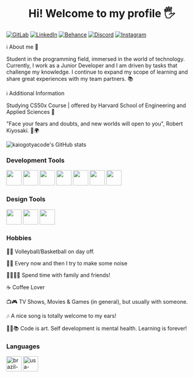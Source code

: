   
### <h1 align="center"> Hi! Welcome to my profile 🖐️  </h1>

[![GitLab](https://img.shields.io/badge/GitLab-330F63?style=for-the-badge&logo=gitlab&logoColor=white)](https://gitlab.com/KaioMaciel)
[![LinkedIn](https://img.shields.io/badge/LinkedIn-0077B5?style=for-the-badge&logo=linkedin&logoColor=white)](https://www.linkedin.com/in/kaio-maciel/)
[![Behance](https://img.shields.io/badge/-Behance-blue?style=for-the-badge&logo=behance&logoColor=white)](https://www.behance.net/kaiomaciel)
[![Discord](https://img.shields.io/badge/Discord-7289DA?style=for-the-badge&logo=discord&logoColor=white)](https://discordapp.com/users/340952419510779912)
[![Instagram](https://img.shields.io/badge/Instagram-E4405F?style=for-the-badge&logo=instagram&logoColor=white)](https://www.instagram.com/kaio_gotya/)

ℹ About me 👋

Student in the programming field, immersed in the world of technology. Currently, I work as a Junior Developer and I am driven by tasks that challenge my knowledge. I continue to expand my scope of learning and share great experiences with my team partners. 📚

ℹ Additional Information 

Studying CS50x Course | offered by Harvard School of Engineering and Applied Sciences 🏫

"Face your fears and doubts, and new worlds will open to you", Robert Kiyosaki. 🧠🌍

![kaiogotyacode's GitHub stats](https://github-readme-stats.vercel.app/api?username=kaiogotyacode&show_icons=true&theme=dark)

### Development Tools
<div>  
  <img height="40em" src="https://cdn.jsdelivr.net/gh/devicons/devicon/icons/html5/html5-original.svg" />
  <img height="40em" src="https://cdn.jsdelivr.net/gh/devicons/devicon/icons/csharp/csharp-original.svg" />
  <img height="40em" src="https://cdn.jsdelivr.net/gh/devicons/devicon/icons/css3/css3-original.svg" />
  <img height="40em" src="https://cdn.jsdelivr.net/gh/devicons/devicon/icons/javascript/javascript-original.svg" />
  <img height="40em" src="https://img.icons8.com/color/240/null/microsoft-sql-server.png"/>   
  <img height="40em" src="https://cdn.jsdelivr.net/gh/devicons/devicon/icons/jquery/jquery-plain-wordmark.svg" />
  <img height="40em" src="https://cdn.jsdelivr.net/gh/devicons/devicon/icons/gitlab/gitlab-plain-wordmark.svg" />
</div>

### Design Tools
<div>
  <img height="40em" src="https://cdn.jsdelivr.net/gh/devicons/devicon/icons/photoshop/photoshop-line.svg" />
  <img height="40em" src="https://cdn.jsdelivr.net/gh/devicons/devicon/icons/premierepro/premierepro-original.svg" />               
  <img height="40em" src="https://cdn.jsdelivr.net/gh/devicons/devicon/icons/aftereffects/aftereffects-original.svg" />
</div>

### Hobbies

🏐🏀  Volleyball/Basketball on day off.

🎻🎸 Every now and then I try to make some noise

👨‍👩‍👧‍👧   Spend time with family and friends!

☕    Coffee Lover

📺🎮  TV Shows, Movies & Games (in general), but usually with someone.

🎶    A nice song is totally welcome to my ears!

👨‍💻📚  Code is art. Self development is mental health. Learning is forever!


### Languages

<div>  
  <img height="40em" src="https://img.icons8.com/color/96/brazil-circular.png" alt="brazil-flag"/>  
  <img height="40em" src="https://img.icons8.com/color/96/usa-circular.png" alt="usa-flag"/>
</div>
